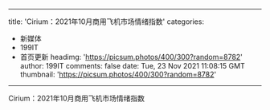 
---
title: 'Cirium：2021年10月商用飞机市场情绪指数'
categories: 
 - 新媒体
 - 199IT
 - 首页更新
headimg: 'https://picsum.photos/400/300?random=8782'
author: 199IT
comments: false
date: Tue, 23 Nov 2021 11:08:15 GMT
thumbnail: 'https://picsum.photos/400/300?random=8782'
---

<div>   
Cirium：2021年10月商用飞机市场情绪指数  
</div>
            